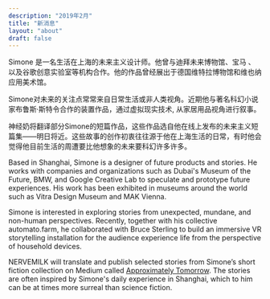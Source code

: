 ```yaml
---
description: "2019年2月"
title: "新消息"
layout: "about"
draft: false
---
```

Simone 是一名生活在上海的未来主义设计师。他曾与迪拜未来博物馆、宝马 、以及谷歌创意实验室等机构合作。他的作品曾经展出于德国维特拉博物馆和维也纳应用美术馆。

Simone对未来的关注点常常来自日常生活或非人类视角。近期他与著名科幻小说家布鲁斯·斯特令合作的装置作品，通过虚拟现实技术, 从家居用品视角进行叙事。

神经奶将翻译部分Simone的短篇作品，这些作品选自他在线上发布的未来主义短篇集——明日将近。这些故事的创作初衷往往源于他在上海生活的日常，有时他会觉得他目前生活的周遭要比他想象的未来要科幻许多许多。

Based in Shanghai, Simone is a designer of future products and stories. He works with companies and organizations such as Dubai's Museum of the Future, BMW, and Google Creative Lab to speculate and prototype future experiences. His work has been exhibited in museums around the world such as Vitra Design Museum and MAK Vienna.

Simone is interested in exploring stories from unexpected, mundane, and non-human perspectives. Recently, together with his collective automato.farm, he collaborated with Bruce Sterling to build an immersive VR storytelling installation for the audience experience life from the perspective of household devices.

NERVEMILK will translate and publish selected stories from Simone’s short fiction collection on Medium called [Approximately Tomorrow](https://medium.com/approximately-tomorrow). The stories are often inspired by Simone's daily experience in Shanghai, which to him can be at times more surreal than science fiction.
